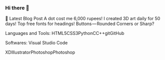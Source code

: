 ### Hi there 👋

<!--
**apigeoneer/apigeoneer** is a ✨ _special_ ✨ repository because its `README.md` (this file) appears on your GitHub profile.

Here are some ideas to get you started:

- 🔭 I’m currently working on ...
- 🌱 I’m currently learning ...
- 👯 I’m looking to collaborate on ...
- 🤔 I’m looking for help with ...
- 💬 Ask me about ...
- 📫 How to reach me: ...
- 😄 Pronouns: ...
- ⚡ Fun fact: ...
-->

📕 Latest Blog Post
A dot cost me 6,000 rupees!
I created 3D art daily for 50 days!
Top free fonts for headings!
Buttons — Rounded Corners or Sharp?

Languages and Tools:
HTML5CSS3PythonCC++gitGitHub


Softwares:
Visual Studio Code

XDIllustratorPhotoshopPhotoshop

